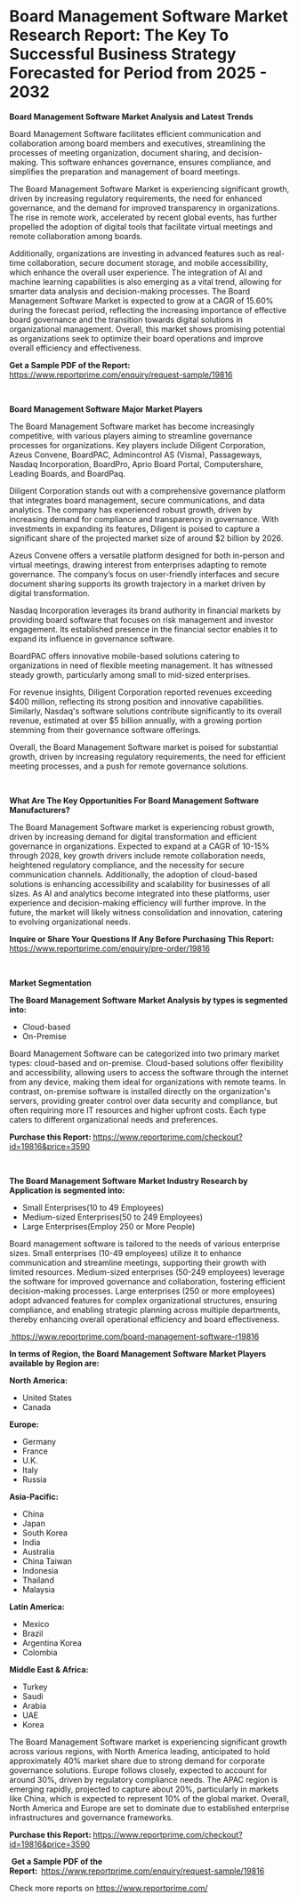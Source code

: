 <p><h1>Board Management Software Market Research Report: The Key To Successful Business Strategy Forecasted for Period from 2025 - 2032</h1></p><p><strong>Board Management Software Market Analysis and Latest Trends</strong></p>
<p><p>Board Management Software facilitates efficient communication and collaboration among board members and executives, streamlining the processes of meeting organization, document sharing, and decision-making. This software enhances governance, ensures compliance, and simplifies the preparation and management of board meetings.</p><p>The Board Management Software Market is experiencing significant growth, driven by increasing regulatory requirements, the need for enhanced governance, and the demand for improved transparency in organizations. The rise in remote work, accelerated by recent global events, has further propelled the adoption of digital tools that facilitate virtual meetings and remote collaboration among boards. </p><p>Additionally, organizations are investing in advanced features such as real-time collaboration, secure document storage, and mobile accessibility, which enhance the overall user experience. The integration of AI and machine learning capabilities is also emerging as a vital trend, allowing for smarter data analysis and decision-making processes. The Board Management Software Market is expected to grow at a CAGR of 15.60% during the forecast period, reflecting the increasing importance of effective board governance and the transition towards digital solutions in organizational management. Overall, this market shows promising potential as organizations seek to optimize their board operations and improve overall efficiency and effectiveness.</p></p>
<p><strong>Get a Sample PDF of the Report:&nbsp;</strong> <a href="https://www.reportprime.com/enquiry/request-sample/19816?utm_campaign=3533&utm_medium=2&utm_source=Github&utm_content=ia&utm_term=20032025&utm_id=board-management-software">https://www.reportprime.com/enquiry/request-sample/19816</a></p>
<p>&nbsp;</p>
<p><strong>Board Management Software Major Market Players</strong></p>
<p><p>The Board Management Software market has become increasingly competitive, with various players aiming to streamline governance processes for organizations. Key players include Diligent Corporation, Azeus Convene, BoardPAC, Admincontrol AS (Visma), Passageways, Nasdaq Incorporation, BoardPro, Aprio Board Portal, Computershare, Leading Boards, and BoardPaq. </p><p>Diligent Corporation stands out with a comprehensive governance platform that integrates board management, secure communications, and data analytics. The company has experienced robust growth, driven by increasing demand for compliance and transparency in governance. With investments in expanding its features, Diligent is poised to capture a significant share of the projected market size of around $2 billion by 2026.</p><p>Azeus Convene offers a versatile platform designed for both in-person and virtual meetings, drawing interest from enterprises adapting to remote governance. The company’s focus on user-friendly interfaces and secure document sharing supports its growth trajectory in a market driven by digital transformation.</p><p>Nasdaq Incorporation leverages its brand authority in financial markets by providing board software that focuses on risk management and investor engagement. Its established presence in the financial sector enables it to expand its influence in governance software.</p><p>BoardPAC offers innovative mobile-based solutions catering to organizations in need of flexible meeting management. It has witnessed steady growth, particularly among small to mid-sized enterprises.</p><p>For revenue insights, Diligent Corporation reported revenues exceeding $400 million, reflecting its strong position and innovative capabilities. Similarly, Nasdaq's software solutions contribute significantly to its overall revenue, estimated at over $5 billion annually, with a growing portion stemming from their governance software offerings.</p><p>Overall, the Board Management Software market is poised for substantial growth, driven by increasing regulatory requirements, the need for efficient meeting processes, and a push for remote governance solutions.</p></p>
<p>&nbsp;</p>
<p><strong>What Are The Key Opportunities For Board Management Software Manufacturers?</strong></p>
<p><p>The Board Management Software market is experiencing robust growth, driven by increasing demand for digital transformation and efficient governance in organizations. Expected to expand at a CAGR of 10-15% through 2028, key growth drivers include remote collaboration needs, heightened regulatory compliance, and the necessity for secure communication channels. Additionally, the adoption of cloud-based solutions is enhancing accessibility and scalability for businesses of all sizes. As AI and analytics become integrated into these platforms, user experience and decision-making efficiency will further improve. In the future, the market will likely witness consolidation and innovation, catering to evolving organizational needs.</p></p>
<p><strong>Inquire or Share Your Questions If Any Before Purchasing This Report:</strong> <a href="https://www.reportprime.com/enquiry/pre-order/19816?utm_campaign=3533&utm_medium=2&utm_source=Github&utm_content=ia&utm_term=20032025&utm_id=board-management-software">https://www.reportprime.com/enquiry/pre-order/19816</a></p>
<p>&nbsp;</p>
<p><strong>Market Segmentation</strong></p>
<p><strong>The Board Management Software Market Analysis by types is segmented into:</strong></p>
<p><ul><li>Cloud-based</li><li>On-Premise</li></ul></p>
<p><p>Board Management Software can be categorized into two primary market types: cloud-based and on-premise. Cloud-based solutions offer flexibility and accessibility, allowing users to access the software through the internet from any device, making them ideal for organizations with remote teams. In contrast, on-premise software is installed directly on the organization's servers, providing greater control over data security and compliance, but often requiring more IT resources and higher upfront costs. Each type caters to different organizational needs and preferences.</p></p>
<p><strong>Purchase this Report:&nbsp;</strong><a href="https://www.reportprime.com/checkout?id=19816&price=3590&utm_campaign=3533&utm_medium=2&utm_source=Github&utm_content=ia&utm_term=20032025&utm_id=board-management-software">https://www.reportprime.com/checkout?id=19816&price=3590</a></p>
<p>&nbsp;</p>
<p><strong>The Board Management Software Market Industry Research by Application is segmented into:</strong></p>
<p><ul><li>Small Enterprises(10 to 49 Employees)</li><li>Medium-sized Enterprises(50 to 249 Employees)</li><li>Large Enterprises(Employ 250 or More People)</li></ul></p>
<p><p>Board management software is tailored to the needs of various enterprise sizes. Small enterprises (10-49 employees) utilize it to enhance communication and streamline meetings, supporting their growth with limited resources. Medium-sized enterprises (50-249 employees) leverage the software for improved governance and collaboration, fostering efficient decision-making processes. Large enterprises (250 or more employees) adopt advanced features for complex organizational structures, ensuring compliance, and enabling strategic planning across multiple departments, thereby enhancing overall operational efficiency and board effectiveness.</p></p>
<p><a href="https://www.reportprime.com/board-management-software-r19816?utm_campaign=3533&utm_medium=2&utm_source=Github&utm_content=ia&utm_term=20032025&utm_id=board-management-software">&nbsp;https://www.reportprime.com/board-management-software-r19816</a></p>
<p><strong>In terms of Region, the Board Management Software Market Players available by Region are:</strong></p>
<p>
    <p> <strong> North America: </strong>
        <ul>
            <li>United States</li>
            <li>Canada</li>
        </ul>
        </p> 
    <p> <strong> Europe: </strong>
        <ul>
            <li>Germany</li>
            <li>France</li>
            <li>U.K.</li>
            <li>Italy</li>
            <li>Russia</li>
        </ul>
        </p> 
    <p> <strong> Asia-Pacific: </strong>
        <ul>
            <li>China</li>
            <li>Japan</li>
            <li>South Korea</li>
            <li>India</li>
            <li>Australia</li>
            <li>China Taiwan</li>
            <li>Indonesia</li>
            <li>Thailand</li>
            <li>Malaysia</li>
        </ul>
        </p> 
    <p> <strong> Latin America: </strong>
        <ul>
            <li>Mexico</li>
            <li>Brazil</li>
            <li>Argentina Korea</li>
            <li>Colombia</li>
        </ul>
        </p> 
    <p> <strong> Middle East & Africa: </strong>
        <ul>
            <li>Turkey</li>
            <li>Saudi</li>
            <li>Arabia</li>
            <li>UAE</li>
            <li>Korea</li>
        </ul>
    </p>
    </p>
<p><p>The Board Management Software market is experiencing significant growth across various regions, with North America leading, anticipated to hold approximately 40% market share due to strong demand for corporate governance solutions. Europe follows closely, expected to account for around 30%, driven by regulatory compliance needs. The APAC region is emerging rapidly, projected to capture about 20%, particularly in markets like China, which is expected to represent 10% of the global market. Overall, North America and Europe are set to dominate due to established enterprise infrastructures and governance frameworks.</p></p>
<p><strong>Purchase this Report: </strong><a href="https://www.reportprime.com/checkout?id=19816&price=3590&utm_campaign=3533&utm_medium=2&utm_source=Github&utm_content=ia&utm_term=20032025&utm_id=board-management-software">https://www.reportprime.com/checkout?id=19816&price=3590</a></p>
<p>&nbsp;<strong>Get a Sample PDF of the Report:&nbsp;&nbsp;</strong><a href="https://www.reportprime.com/enquiry/request-sample/19816?utm_campaign=3533&utm_medium=2&utm_source=Github&utm_content=ia&utm_term=20032025&utm_id=board-management-software">https://www.reportprime.com/enquiry/request-sample/19816</a></p>
<p><strong></strong></p>
<p>Check more reports on <a href="https://www.reportprime.com/?utm_campaign=3533&utm_medium=2&utm_source=Github&utm_content=ia&utm_term=20032025&utm_id=board-management-software">https://www.reportprime.com/</a></p>
